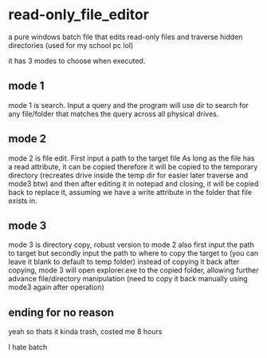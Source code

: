 # read-only_file_editor
a pure windows batch file that edits read-only files and traverse hidden directories (used for my school pc lol)

it has 3 modes to choose when executed.

## mode 1
mode 1 is search.
Input a query and the program will use dir to search for any file/folder that matches the query across all physical drives.

## mode 2
mode 2 is file edit.
First input a path to the target file
As long as the file has a read attribute, it can be copied
therefore it will be copied to the temporary directory (recreates drive inside the temp dir for easier later traverse and mode3 btw)
and then after editing it in notepad and closing, it will be copied back to replace it, assuming we have a write attribute in the folder that file exists in.

## mode 3
mode 3 is directory copy, robust version to mode 2
also first input the path to target
but secondly input the path to where to copy the target to
(you can leave it blank to default to temp folder)
instead of copying it back after copying, mode 3 will open explorer.exe to the copied folder, allowing further advance file/directory manipulation
(need to copy it back manually using mode3 again after operation)


## ending for no reason
yeah so thats it
kinda trash, costed me 8 hours

I hate batch